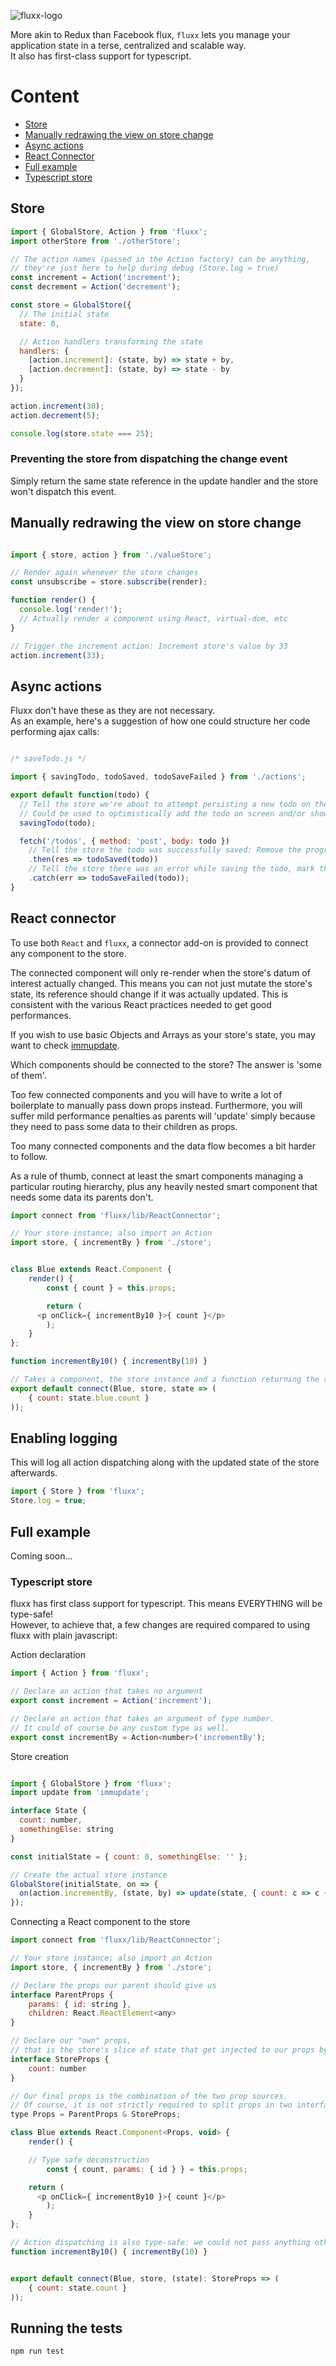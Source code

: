 
![fluxx-logo](http://i171.photobucket.com/albums/u320/boubiyeah/photon_small_zps6sgduwbx.png)

More akin to Redux than Facebook flux, `fluxx` lets you manage
your application state in a terse, centralized and scalable way.  
It also has first-class support for typescript.

# Content

* [Store](#store)
* [Manually redrawing the view on store change](#manualRedraw)
* [Async actions](#asyncActions)
* [React Connector](#reactConnector)
* [Full example](#fullExample)
* [Typescript store](#typescriptStore)


<a name="store"></a>
## Store

```javascript
import { GlobalStore, Action } from 'fluxx';
import otherStore from './otherStore';

// The action names (passed in the Action factory) can be anything,
// they're just here to help during debug (Store.log = true)
const increment = Action('increment');
const decrement = Action('decrement');

const store = GlobalStore({
  // The initial state
  state: 0,

  // Action handlers transforming the state
  handlers: {
    [action.increment]: (state, by) => state + by,
    [action.decrement]: (state, by) => state - by
  }
});

action.increment(30);
action.decrement(5);

console.log(store.state === 25);

```

<a name="preventChangeEvent"></a>
### Preventing the store from dispatching the change event

Simply return the same state reference in the update handler and the store won't dispatch this event.


<a name="manualRedraw"></a>
## Manually redrawing the view on store change
```javascript

import { store, action } from './valueStore';

// Render again whenever the store changes
const unsubscribe = store.subscribe(render);

function render() {
  console.log('render!');
  // Actually render a component using React, virtual-dom, etc
}

// Trigger the increment action: Increment store's value by 33
action.increment(33);

```
<a name="asyncActions"></a>
## Async actions

Fluxx don't have these as they are not necessary.  
As an example, here's a suggestion of how one could structure her code performing ajax calls:  

```javascript

/* saveTodo.js */

import { savingTodo, todoSaved, todoSaveFailed } from './actions';

export default function(todo) {
  // Tell the store we're about to attempt persisting a new todo on the server.
  // Could be used to optimistically add the todo on screen and/or show a progress indicator
  savingTodo(todo);

  fetch('/todos', { method: 'post', body: todo })
    // Tell the store the todo was successfully saved: Remove the progress indicator
    .then(res => todoSaved(todo))
    // Tell the store there was an error while saving the todo, mark the todo as local only, display errors, offer retry, etc.
    .catch(err => todoSaveFailed(todo));
}
```

<a name="reactConnector"></a>
## React connector

To use both `React` and `fluxx`, a connector add-on is provided to connect any component to the store.

The connected component will only re-render when the store's datum of interest actually changed.
This means you can not just mutate the store's state, its reference should change if it was actually updated.
This is consistent with the various React practices needed to get good performances.

If you wish to use basic Objects and Arrays as your store's state, you may want to check [immupdate](https://github.com/AlexGalays/immupdate).  

Which components should be connected to the store? The answer is 'some of them'.  

Too few connected components and you will have to write a lot of boilerplate to manually pass down props instead.
Furthermore, you will suffer mild performance penalties as parents will 'update' simply because they need to pass
some data to their children as props.  

Too many connected components and the data flow becomes a bit harder to follow.  

As a rule of thumb, connect at least the smart components managing a particular routing hierarchy, plus any heavily nested
smart component that needs some data its parents don't.  

```javascript
import connect from 'fluxx/lib/ReactConnector';

// Your store instance; also import an Action
import store, { incrementBy } from './store';


class Blue extends React.Component {
	render() {
		const { count } = this.props;

		return (
      <p onClick={ incrementBy10 }>{ count }</p>
		);
	}
};

function incrementBy10() { incrementBy(10) }

// Takes a component, the store instance and a function returning the slice of data we're interested in.
export default connect(Blue, store, state => (
	{ count: state.blue.count }
));

```


## Enabling logging

This will log all action dispatching along with the updated state of the store afterwards.

```javascript
import { Store } from 'fluxx';
Store.log = true;
```

<a name="fullExample"></a>
## Full example

Coming soon...

<a name="typescriptStore"></a>
### Typescript store

fluxx has first class support for typescript. This means EVERYTHING will be type-safe!  
However, to achieve that, a few changes are required compared to using fluxx with plain javascript:  

Action declaration

```javascript
import { Action } from 'fluxx';

// Declare an action that takes no argument
export const increment = Action('increment');

// Declare an action that takes an argument of type number.
// It could of course be any custom type as well.
export const incrementBy = Action<number>('incrementBy');
```

Store creation

```javascript

import { GlobalStore } from 'fluxx';
import update from 'immupdate';

interface State {
  count: number,
  somethingElse: string
}

const initialState = { count: 0, somethingElse: '' };

// Create the actual store instance
GlobalStore(initialState, on => {
  on(action.incrementBy, (state, by) => update(state, { count: c => c + by }));
});

```

Connecting a React component to the store

```javascript
import connect from 'fluxx/lib/ReactConnector';

// Your store instance; also import an Action
import store, { incrementBy } from './store';

// Declare the props our parent should give us
interface ParentProps {
	params: { id: string },
	children: React.ReactElement<any>
}

// Declare our "own" props,
// that is the store's slice of state that get injected to our props by connect.
interface StoreProps {
	count: number
}

// Our final props is the combination of the two prop sources.
// Of course, it is not strictly required to split props in two interfaces.
type Props = ParentProps & StoreProps;

class Blue extends React.Component<Props, void> {
	render() {

    // Type safe deconstruction
		const { count, params: { id } } = this.props;

    return (
      <p onClick={ incrementBy10 }>{ count }</p>
		);
	}
};

// Action dispatching is also type-safe: we could not pass anything other than a number here.
function incrementBy10() { incrementBy(10) }


export default connect(Blue, store, (state): StoreProps => (
	{ count: state.count }
));

```



## Running the tests
```
npm run test
```
